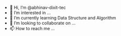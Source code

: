 - 👋 Hi, I’m @abhinav-dixit-tec
- 👀 I’m interested in ...
- 🌱 I’m currently learning Data Structure and Algorithm
- 💞️ I’m looking to collaborate on ...
- 📫 How to reach me ...

<!---
abhinav-dixit-tec/abhinav-dixit-tec is a ✨ special ✨ repository because its `README.md` (this file) appears on your GitHub profile.
You can click the Preview link to take a look at your changes.
--->
